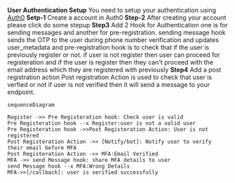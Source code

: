 **User Authentication Setup**
You need to setup your authentication using [Auth0](https://auth0.com/)
**Setp-1**
Create a account in Auth0
**Step-2**
After creating your account please click do some stepup
**Step3**
Add 2 Hook for Authentication
one is for sending messages and another for pre-registration. sending message hook sends the OTP to the user during phone number verification and updates user_metadata and pre-registration hook is to check that if the user is previously register or not. if user is not register then user can proceed for registeration and if the user is register then they can't proceed with the email address which they are registered with previously
**Step4**
Add a post registration action
Post registration Action is used to check that user is verfied or not if user is not verified then it will send a message to your endpoint.

```mermaid
sequenceDiagram

Register ->> Pre Registeration hook: Check user is valid
Pre Registeration hook --x Register:user is not a valid user
Pre Registeration hook ->>Post Registeration Action: User is not registered
Post Registeration Action ->> [Notify/bot]: Notify user to verify their email before MFA
Post Registeration Action ->> MFA:Email Verified
MFA ->> send Message hook: share MFA details to user
send Message hook --x MFA:Wrong Details
MFA->>[/callback]: user is verified successfully
```
